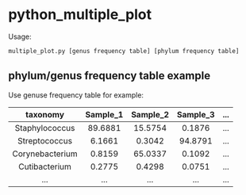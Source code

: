 # python_multiple_plot  

Usage:  
```Bash  
multiple_plot.py [genus frequency table] [phylum frequency table]  
```
  
## phylum/genus frequency table example
  
Use genuse frequency table for example:  

| taxonomy | Sample_1 | Sample_2 | Sample_3 | ... |  
|:---:|:---:|:---:|:---:|:---:|  
| Staphylococcus | 89.6881 | 15.5754 | 0.1876 | ... |  
| Streptococcus | 6.1661 | 0.3042 | 94.8791 | ... |  
| Corynebacterium | 0.8159 | 65.0337 | 0.1092 | ... |  
| Cutibacterium | 0.2775 | 0.4298 | 0.0751 | ...|  
| ... | ... | ... | ... | ... |
